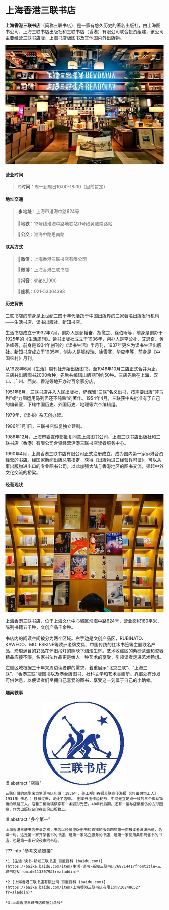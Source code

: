 # 上海香港三联书店

**上海香港三联书店**（简称三联书店） 是一家有悠久历史的著名出版社，由上海图书公司、上海三联书店出版社和三联书店（香港）有限公司联合投资组建，该公司主要经营三联书店版、上海书店版图书及其他国内外出版物。

![图1](sanlianshudian/slsd_1.jpeg)

#### 营业时间

>:alarm_clock:**时间**：周一到周日10:00-18:00（目前暂定）

#### 地址交通

>:house:**地址**：上海市淮海中路624号
>
>:tram:**地铁**：13号线淮海中路地铁站/1号线黄陂南路站
>
>:bus:**公交**：淮海中路思南路

#### 联系方式

>:iphone:**微信**：上海香港三联书店有限公司
>
>:iphone:**微博**：上海香港三联书店
>
>:iphone:**抖音**：shjpc_1990
>
>:iphone:**座机**：021-53064393

#### 历史背景

三联书店的前身是上世纪三四十年代活跃于中国出版界的三家著名出版发行机构——生活书店、读书出版社、新知书店。

生活书店成立于1932年7月，创办人是邹韬奋、胡愈之、徐伯昕等，前身是创办于1925年的《生活周刊》。读书出版社成立于1936年，创办人是李公朴、艾思奇、黄洛峰等，前身是1934年创刊的《读书生活》半月刊，1937年更名为读书生活出版社。新知书店成立于1935年，创办人是钱俊瑞、徐雪寒、华应申等，前身是《中国农村》月刊。

从1928年6月《生活》周刊社开始出版图书，至1948年10月三店正式合并为止，三店共出版图书2000余种，先后共编辑出版期刊约50种。三店先后在上海、汉口、广州、西安、香港等地开办过百余家分店。

1951年8月，三联书店并入人民出版社，仍保留“三联”名义出书，按需要出版“非马列”或“力图运用马列但还不纯熟”的著作。1954年4月，三联获中央批准有了自己的编辑室，下辖中国历史、外国历史、地理等六个编辑组。

1979年，《读书》杂志创办起。

1986年1月1日，三联书店恢复独立建制。

1986年12月，上海市委宣传部批复同意上海图书公司、上海三联书店出版社和三联书店（香港）有限公司合资经营沪港三联书店读者服务中心。

1990年4月，上海香港三联书店有限公司正式注册成立，成为国内第一家沪港合资经营的书店。经国家新闻出版总署指定，获得《出版物进口经营许可证》，可以从事出版物进出口的专业图书公司，以此加强大陆与香港地区的图书交流，架起中外文化交流的桥梁。

#### 经营现状

![图](sanlianshudian/slsd_2.jpeg)

上海香港三联书店，位于上海文化中心城区淮海中路624号，营业面积180平米，陈列书籍五千种，文创产品千余种。

书店内的阅读空间被分为两个区域。右手边是文创产品区，RUBINATO、KAWECO、MOLESKINE等欧洲老牌文具、中国传统的红木书签等主题联名产品，玲琅满目的彩品在怀旧吊灯的照映下熠熠生辉。艺术收藏区的紫砂茶壶和瓷器精品应接不暇，名家书法作品更是给人一种艺术的享受，引领读者走进艺术畅想。

左侧区域根据三十年来周边读者群的需求，着重展示“北京三联”、“上海三联”、“香港三联”版图书以及港台版图书、社科文学和艺术类画册。靠窗处有沙发可供休息，以便读者们坐拥自己喜爱的图书，享受这一刻属于自己的小确幸。

#### 趣闻轶事

!!! abstract "店徽"
    ![图](sanlianshudian/slsd_3.jpeg)

    三联店徽的原型来自生活书店店徽：1936年，美工郑川谷据苏联宣传海报（《打击懒惰工人》1931年 佚名 ）移植过来，设计了店徽。 图案外围作齿轮形，中间是立足点一致的三个挥动锄镐的筑路工人，沿着三柄锄镐横穿有一条弧形光芒。40年代后期，还有一幅与店徽相仿的方形图案，作为出版标记印在部份出版物上。

!!! abstract "多个第一"

    上海香港三联书店开业之初，书店以经销港版图书和首推的服务四项第一而被读者津津乐道，名噪一时。这是第一家开架售书的书店，是第一家站立服务的书店，是第一家使用条形码售书的书店，也是第一家开设夜市的书店。


??? info "参考文章链接"

    *1.[生活·读书·新知三联书店_百度百科 (baidu.com)](https://baike.baidu.com/item/生活·读书·新知三联书店/6871441?fromtitle=三联书店&fromid=1133079&fr=aladdin)*

    *2.[上海香港三联书店有限公司_百度百科 (baidu.com)](https://baike.baidu.com/item/上海香港三联书店有限公司/10248652?fr=aladdin)*

    *3.上海香港三联书店微信公众号*